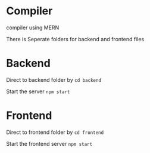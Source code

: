 # Compiler
compiler using MERN


There is Seperate folders for backend and frontend files

# Backend

Direct to backend folder by 
```cd backend ```

Start the server 
``` npm start ```

# Frontend

Direct to frontend folder by
```cd frontend ```

Start the frontend server
```npm start```